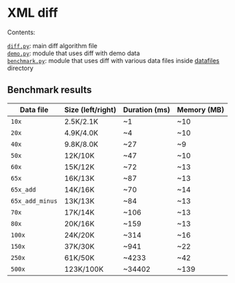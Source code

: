 # XML diff

Contents:

[`diff.py`](diff.py): main diff algorithm file  
[`demo.py`](demo.py): module that uses diff with demo data  
[`benchmark.py`](benchmark.py): module that uses diff with various data files inside [datafiles](datafiles) directory  


## Benchmark results

|Data file      |Size (left/right)|Duration (ms)|Memory (MB)|
|---------------|-----------------|-------------|-----------|
|`10x`          | 2.5K/2.1K       |~1           |~10        |
|`20x`          | 4.9K/4.0K       |~4           |~10        |
|`40x`          | 9.8K/8.0K       |~27          |~9         |
|`50x`          | 12K/10K         |~47          |~10        |
|`60x`          | 15K/12K         |~72          |~13        |
|`65x`          | 16K/13K         |~87          |~13        |
|`65x_add`      | 14K/16K         |~70          |~14        |
|`65x_add_minus`| 13K/13K         |~84          |~13        |
|`70x`          | 17K/14K         |~106         |~13        |
|`80x`          | 20K/16K         |~159         |~13        |
|`100x`         | 24K/20K         |~314         |~16        |
|`150x`         | 37K/30K         |~941         |~22        |
|`250x`         | 61K/50K         |~4233        |~42        |
|`500x`         | 123K/100K       |~34402       |~139       |


